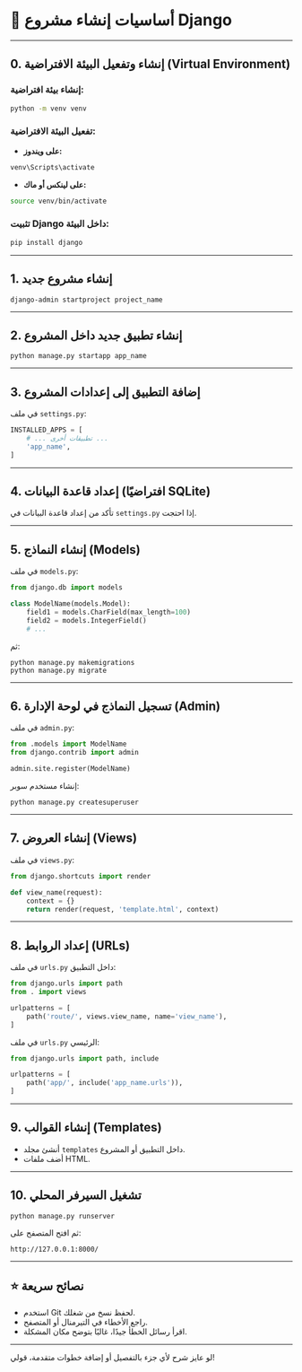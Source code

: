 # 📝 أساسيات إنشاء مشروع Django

---

## 0. إنشاء وتفعيل البيئة الافتراضية (Virtual Environment)

### إنشاء بيئة افتراضية:
```bash
python -m venv venv
```

### تفعيل البيئة الافتراضية:
- **على ويندوز:**
```bash
venv\Scripts\activate
```
- **على لينكس أو ماك:**
```bash
source venv/bin/activate
```

### تثبيت Django داخل البيئة:
```bash
pip install django
```

---

## 1. إنشاء مشروع جديد
```
django-admin startproject project_name
```

---

## 2. إنشاء تطبيق جديد داخل المشروع
```
python manage.py startapp app_name
```

---

## 3. إضافة التطبيق إلى إعدادات المشروع
في ملف `settings.py`:
```python
INSTALLED_APPS = [
    # ... تطبيقات أخرى ...
    'app_name',
]
```

---

## 4. إعداد قاعدة البيانات (افتراضيًا SQLite)
تأكد من إعداد قاعدة البيانات في `settings.py` إذا احتجت.

---

## 5. إنشاء النماذج (Models)
في ملف `models.py`:
```python
from django.db import models

class ModelName(models.Model):
    field1 = models.CharField(max_length=100)
    field2 = models.IntegerField()
    # ...
```
ثم:
```
python manage.py makemigrations
python manage.py migrate
```

---

## 6. تسجيل النماذج في لوحة الإدارة (Admin)
في ملف `admin.py`:
```python
from .models import ModelName
from django.contrib import admin

admin.site.register(ModelName)
```

إنشاء مستخدم سوبر:
```
python manage.py createsuperuser
```

---

## 7. إنشاء العروض (Views)
في ملف `views.py`:
```python
from django.shortcuts import render

def view_name(request):
    context = {}
    return render(request, 'template.html', context)
```

---

## 8. إعداد الروابط (URLs)
في ملف `urls.py` داخل التطبيق:
```python
from django.urls import path
from . import views

urlpatterns = [
    path('route/', views.view_name, name='view_name'),
]
```
في ملف `urls.py` الرئيسي:
```python
from django.urls import path, include

urlpatterns = [
    path('app/', include('app_name.urls')),
]
```

---

## 9. إنشاء القوالب (Templates)
- أنشئ مجلد `templates` داخل التطبيق أو المشروع.
- أضف ملفات HTML.

---

## 10. تشغيل السيرفر المحلي
```
python manage.py runserver
```
ثم افتح المتصفح على:
```
http://127.0.0.1:8000/
```

---

## ⭐ نصائح سريعة
- استخدم Git لحفظ نسخ من شغلك.
- راجع الأخطاء في التيرمنال أو المتصفح.
- اقرأ رسائل الخطأ جيدًا، غالبًا بتوضح مكان المشكلة.

---

لو عايز شرح لأي جزء بالتفصيل أو إضافة خطوات متقدمة، قولي! 